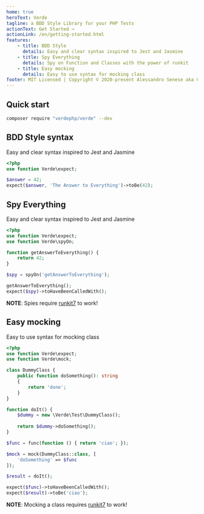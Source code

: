 ```yaml
---
home: true
heroText: Verde
tagline: a BDD Style Library for your PHP Tests
actionText: Get Started →
actionLink: /en/getting-started.html
features:
    - title: BDD Style
      details: Easy and clear syntax inspired to Jest and Jasmine
    - title: Spy Everything
      details: Spy on Function and Classes with the power of runkit
    - title: Easy mocking
      details: Easy to use syntax for mocking class  
footer: MIT Licensed | Copyright © 2020-present Alessandro Senese aka Ceceppa
---
```


## Quick start

```sh
composer require "verdephp/verde" --dev
```

## BDD Style syntax

Easy and clear syntax inspired to Jest and Jasmine

```php
<?php
use function Verde\expect;

$answer = 42;
expect($answer, 'The Answer to Everything')->toBe(42);
```


## Spy Everything

Easy and clear syntax inspired to Jest and Jasmine

```php
<?php
use function Verde\expect;
use function Verde\spyOn;

function getAnswerToEverything() {
    return 42;
}

$spy = spyOn('getAnswerToEverything'); 

getAnswerToEverything();
expect($spy)->toHaveBeenCalledWith();
```

**NOTE**: Spies require [runkit7](https://github.com/runkit7/runkit7) to work!

## Easy mocking

Easy to use syntax for mocking class

```php
<?php
use function Verde\expect;
use function Verde\mock;

class DummyClass {
    public function doSomething(): string
    {
        return 'done';
    }
}

function doIt() {
    $dummy = new \Verde\Test\DummyClass();
    
    return $dummy->doSomething();
}

$func = func(function () { return 'ciao'; });

$mock = mock(DummyClass::class, [
    'doSomething' => $func
]);

$result = doIt();

expect($func)->toHaveBeenCalledWith();
expect($result)->toBe('ciao');
```

**NOTE**: Mocking a class requires [runkit7](https://github.com/runkit7/runkit7) to work!
